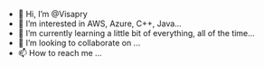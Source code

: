 - 👋 Hi, I’m @Visapry
- 👀 I’m interested in AWS, Azure, C++, Java...
- 🌱 I’m currently learning a little bit of everything, all of the time...
- 💞️ I’m looking to collaborate on ...
- 📫 How to reach me ...

<!---
Visapry/Visapry is a ✨ special ✨ repository because its `README.md` (this file) appears on your GitHub profile.
You can click the Preview link to take a look at your changes.
--->
